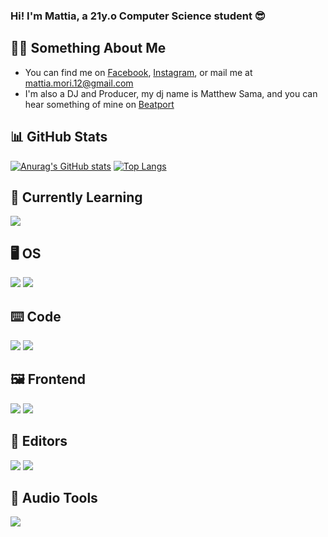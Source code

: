 ### Hi! I'm Mattia, a 21y.o Computer Science student :sunglasses:
🙋‍♂️ Something About Me
---

<!-- Actual text -->

- You can find me on [Facebook][1], [Instagram][2], or mail me at [mattia.mori.12@gmail.com](mailto:mattia.mori.12@gmai.com)
- I'm also a DJ and Producer, my dj name is Matthew Sama, and you can hear something of mine on [Beatport][3]

<!-- Links to my social media accounts -->

[1]: https://www.facebook.com/matthewsamadj/
[2]: https://www.instagram.com/matthewsama_/
[3]: https://www.beatport.com/artist/matthew-sama/803726

:bar_chart: GitHub Stats
---

[![Anurag's GitHub stats](https://github-readme-stats.vercel.app/api?username=mattiamori&theme=dark)](https://github.com/anuraghazra/github-readme-stats)
[![Top Langs](https://github-readme-stats.vercel.app/api/top-langs/?username=mattiamori&theme=dark&langs_count=5)](https://github.com/anuraghazra/github-readme-stats)


🧰 Currently Learning
---

![](https://img.shields.io/badge/-Angular-informational?style=for-the-badge&logo=angular&logoColor=white&color=dd0031)

:desktop_computer: OS
---

![](https://img.shields.io/badge/-Windows_10-informational?style=for-the-badge&logo=windows&logoColor=white&color=00599C)
![](https://img.shields.io/badge/-MacOS-informational?style=for-the-badge&logo=apple&logoColor=white&color=000000)

⌨️ Code
---

![](https://img.shields.io/badge/-Java-informational?style=for-the-badge&logo=java&logoColor=white&color=FF4D00)
![](https://img.shields.io/badge/-Golang-informational?style=for-the-badge&logo=go&logoColor=white&color=00ADD8)

🖼️ Frontend
---

![](https://img.shields.io/badge/-HTML5-informational?style=for-the-badge&logo=html5&logoColor=white&color=E34F26)
![](https://img.shields.io/badge/-CSS3-informational?style=for-the-badge&logo=css3&logoColor=white&color=1572b6)

📝 Editors
---

![](https://img.shields.io/badge/-Visual_Studio_Code-informational?style=for-the-badge&logo=visual-studio-code&logoColor=white&color=007ACC)
![](https://img.shields.io/badge/-IntelliJ_IDEA-informational?style=for-the-badge&logo=intellij-idea&logoColor=white&color=000000)

🎼 Audio Tools
---

![](https://img.shields.io/badge/-Ableton_Live-informational?style=for-the-badge&logo=ableton-live&logoColor=white&color=000000)
